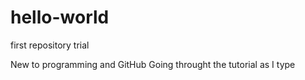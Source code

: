 # hello-world
first repository trial

New to programming and GitHub
Going throught the tutorial as I type
